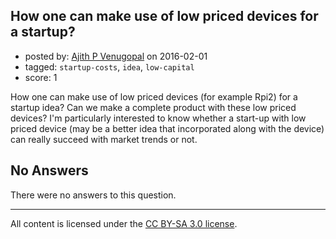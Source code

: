 ## How one can make use of low priced devices for a startup?

- posted by: [Ajith P Venugopal](https://stackexchange.com/users/7694022/ajith-p-venugopal) on 2016-02-01
- tagged: `startup-costs`, `idea`, `low-capital`
- score: 1

<p>How one can make use of low priced devices (for example Rpi2) for a startup idea? Can we make a complete product with these low priced devices?
I'm particularly interested to know whether a start-up with low priced device (may be a better idea that incorporated along with the device) can really succeed with market trends or not.</p>


## No Answers

There were no answers to this question.


---

All content is licensed under the [CC BY-SA 3.0 license](https://creativecommons.org/licenses/by-sa/3.0/).
